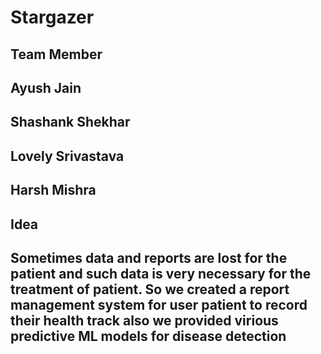 # Stargazer
<h2>Team Member</h2>

## Ayush Jain
## Shashank Shekhar
## Lovely Srivastava
## Harsh Mishra

<h2>Idea</h2>

## Sometimes data and reports are lost for the patient and such data is very necessary for the treatment of patient. So we created a report management system for user patient to record their health track also we provided virious predictive ML models for disease detection
